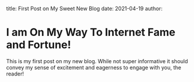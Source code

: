title: First Post on My Sweet New Blog
date: 2021-04-19
author: <username>

# I am On My Way To Internet Fame and Fortune!

This is my first post on my new blog. While not super informative it
should convey my sense of excitement and eagerness to engage with you,
the reader!
